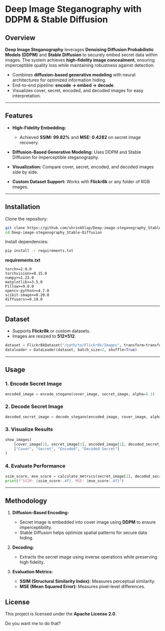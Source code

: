 #  Deep Image Steganography with DDPM & Stable Diffusion

## Overview

**Deep Image Steganography** leverages **Denoising Diffusion Probabilistic Models (DDPM)** and **Stable Diffusion** to securely embed secret data within images. The system achieves **high-fidelity image concealment**, ensuring imperceptible quality loss while maintaining robustness against detection.

* Combines **diffusion-based generative modeling** with neural architectures for optimized information hiding.
* End-to-end pipeline: **encode → embed → decode**.
* Visualizes cover, secret, encoded, and decoded images for easy interpretation.

---

## Features

* **High-Fidelity Embedding:**

  * Achieved **SSIM: 99.82%** and **MSE: 0.4282** on secret image recovery.
* **Diffusion-Based Generative Modeling:** Uses DDPM and Stable Diffusion for imperceptible steganography.
* **Visualization:** Compare cover, secret, encoded, and decoded images side by side.
* **Custom Dataset Support:** Works with **Flickr8k** or any folder of RGB images.

---

## Installation

Clone the repository:

```bash
git clone https://github.com/shrinkhlap/Deep-image-steganography_Stable-Diffusion.git
cd Deep-image-steganography_Stable-Diffusion
```

Install dependencies:

```bash
pip install -r requirements.txt
```

**requirements.txt**

```text
torch>=2.0.0
torchvision>=0.15.0
numpy>=1.23.0
matplotlib>=3.5.0
Pillow>=9.0.0
opencv-python>=4.7.0
scikit-image>=0.20.0
diffusers>=0.19.0
```

---

## Dataset

* Supports **Flickr8k** or custom datasets.
* Images are resized to **512×512**.

```python
dataset = Flickr8kDataset("/path/to/Flickr8k/Images", transform=transform)
dataloader = DataLoader(dataset, batch_size=2, shuffle=True)
```

---

## Usage

### 1. Encode Secret Image

```python
encoded_image = encode_stegano(cover_image, secret_image, alpha=0.1)
```

### 2. Decode Secret Image

```python
decoded_secret_image = decode_stegano(encoded_image, cover_image, alpha=0.1)
```

### 3. Visualize Results

```python
show_images(
    [cover_image[1], secret_image[1], encoded_image[1], decoded_secret_image[1]],
    ["Cover", "Secret", "Encoded", "Decoded Secret"]
)
```

### 4. Evaluate Performance

```python
ssim_score, mse_score = calculate_metrics(secret_image[1], decoded_secret_image[1])
print(f"SSIM: {ssim_score:.4f}, MSE: {mse_score:.4f}")
```

---

## Methodology

1. **Diffusion-Based Encoding:**

   * Secret image is embedded into cover image using **DDPM** to ensure imperceptibility.
   * Stable Diffusion helps optimize spatial patterns for secure data hiding.

2. **Decoding:**

   * Extracts the secret image using inverse operations while preserving high fidelity.

3. **Evaluation Metrics:**

   * **SSIM (Structural Similarity Index):** Measures perceptual similarity.
   * **MSE (Mean Squared Error):** Measures pixel-level differences.


## License

This project is licensed under the **Apache License 2.0**.





Do you want me to do that?
